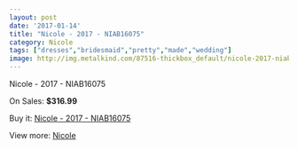 ```yaml
---
layout: post
date: '2017-01-14'
title: "Nicole - 2017 - NIAB16075"
category: Nicole
tags: ["dresses","bridesmaid","pretty","made","wedding"]
image: http://img.metalkind.com/87516-thickbox_default/nicole-2017-niab16075.jpg
---
```

Nicole - 2017 - NIAB16075

On Sales: **$316.99**
<a href="https://www.metalkind.com/en/nicole/20754-nicole-2017-niab16075.html"><amp-img layout="responsive" width="600" height="600" src="//img.metalkind.com/87516-thickbox_default/nicole-2017-niab16075.jpg" alt="Nicole - 2017 - NIAB16075 0" /></a>
<a href="https://www.metalkind.com/en/nicole/20754-nicole-2017-niab16075.html"><amp-img layout="responsive" width="600" height="600" src="//img.metalkind.com/87517-thickbox_default/nicole-2017-niab16075.jpg" alt="Nicole - 2017 - NIAB16075 1" /></a>
<a href="https://www.metalkind.com/en/nicole/20754-nicole-2017-niab16075.html"><amp-img layout="responsive" width="600" height="600" src="//img.metalkind.com/87518-thickbox_default/nicole-2017-niab16075.jpg" alt="Nicole - 2017 - NIAB16075 2" /></a>
<a href="https://www.metalkind.com/en/nicole/20754-nicole-2017-niab16075.html"><amp-img layout="responsive" width="600" height="600" src="//img.metalkind.com/87520-thickbox_default/nicole-2017-niab16075.jpg" alt="Nicole - 2017 - NIAB16075 3" /></a>

Buy it: [Nicole - 2017 - NIAB16075](https://www.metalkind.com/en/nicole/20754-nicole-2017-niab16075.html "Nicole - 2017 - NIAB16075")

View more: [Nicole](https://www.metalkind.com/en/163-nicole "Nicole")